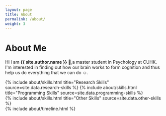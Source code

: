 ```yaml
---
layout: page
title: About
permalink: /about/
weight: 3
---
```


# **About Me**

Hi I am **{{ site.author.name }}** :wave:,a master student in Psychology at CUHK. I'm interested in finding out how our brain works to form cognition and thus help us do everything that we can do :relaxed:.<br>


<div class="row">
{% include about/skills.html title="Research Skills" source=site.data.research-skills %}
{% include about/skills.html title="Programming Skills" source=site.data.programming-skills %}
<br>
{% include about/skills.html title="Other Skills" source=site.data.other-skills %}
</div>

<div class="row">
{% include about/timeline.html %}
</div>